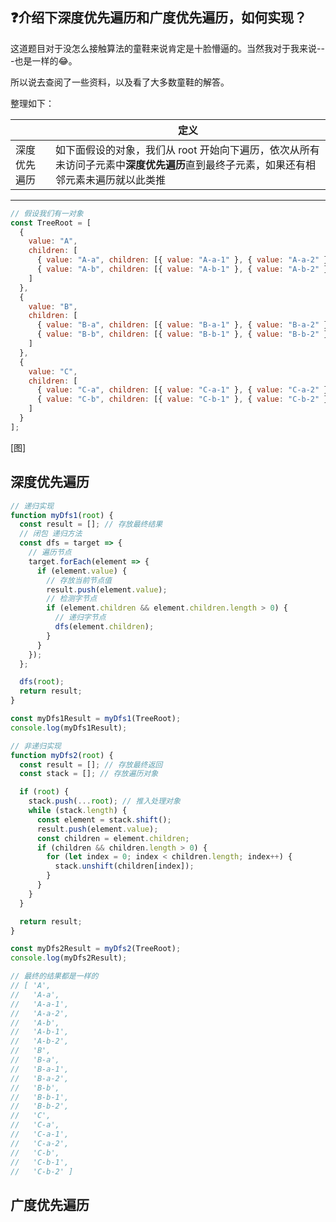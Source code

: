 ## :question:介绍下深度优先遍历和广度优先遍历，如何实现？

这道题目对于没怎么接触算法的童鞋来说肯定是十脸懵逼的。当然我对于我来说---也是一样的:joy:。

所以说去查阅了一些资料，以及看了大多数童鞋的解答。

整理如下：

|              | 定义                                                                                                                                 |
| ------------ | ------------------------------------------------------------------------------------------------------------------------------------ |
| 深度优先遍历 | 如下面假设的对象，我们从 root 开始向下遍历，依次从所有未访问子元素中**深度优先遍历**直到最终子元素，如果还有相邻元素未遍历就以此类推 |

---

```js
// 假设我们有一对象
const TreeRoot = [
  {
    value: "A",
    children: [
      { value: "A-a", children: [{ value: "A-a-1" }, { value: "A-a-2" }] },
      { value: "A-b", children: [{ value: "A-b-1" }, { value: "A-b-2" }] }
    ]
  },
  {
    value: "B",
    children: [
      { value: "B-a", children: [{ value: "B-a-1" }, { value: "B-a-2" }] },
      { value: "B-b", children: [{ value: "B-b-1" }, { value: "B-b-2" }] }
    ]
  },
  {
    value: "C",
    children: [
      { value: "C-a", children: [{ value: "C-a-1" }, { value: "C-a-2" }] },
      { value: "C-b", children: [{ value: "C-b-1" }, { value: "C-b-2" }] }
    ]
  }
];
```

[图]

## 深度优先遍历

```js
// 递归实现
function myDfs1(root) {
  const result = []; // 存放最终结果
  // 闭包 递归方法
  const dfs = target => {
    // 遍历节点
    target.forEach(element => {
      if (element.value) {
        // 存放当前节点值
        result.push(element.value);
        // 检测字节点
        if (element.children && element.children.length > 0) {
          // 递归字节点
          dfs(element.children);
        }
      }
    });
  };

  dfs(root);
  return result;
}

const myDfs1Result = myDfs1(TreeRoot);
console.log(myDfs1Result);

// 非递归实现
function myDfs2(root) {
  const result = []; // 存放最终返回
  const stack = []; // 存放遍历对象

  if (root) {
    stack.push(...root); // 推入处理对象
    while (stack.length) {
      const element = stack.shift();
      result.push(element.value);
      const children = element.children;
      if (children && children.length > 0) {
        for (let index = 0; index < children.length; index++) {
          stack.unshift(children[index]);
        }
      }
    }
  }

  return result;
}

const myDfs2Result = myDfs2(TreeRoot);
console.log(myDfs2Result);

// 最终的结果都是一样的
// [ 'A',
//   'A-a',
//   'A-a-1',
//   'A-a-2',
//   'A-b',
//   'A-b-1',
//   'A-b-2',
//   'B',
//   'B-a',
//   'B-a-1',
//   'B-a-2',
//   'B-b',
//   'B-b-1',
//   'B-b-2',
//   'C',
//   'C-a',
//   'C-a-1',
//   'C-a-2',
//   'C-b',
//   'C-b-1',
//   'C-b-2' ]
```

## 广度优先遍历

